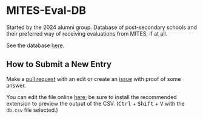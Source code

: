 # MITES-Eval-DB
Started by the 2024 alumni group. Database of post-secondary schools and their preferred way of receiving evaluations from MITES, if at all.

See the database [here](./db.csv).

## How to Submit a New Entry
Make a [pull request](https://github.com/insyri/MITES-Eval-DB/pulls) with an edit or create an [issue](https://github.com/insyri/MITES-Eval-DB/issues) with proof of some answer.

You can edit the file online [here](https://github.dev/insyri/MITES-Eval-DB/); be sure to install the recommended extension to preview the output of the CSV. (<kbd>Ctrl</kbd> + <kbd>Shift</kbd> + <kbd>V</kbd> with the `db.csv` file selected.)
